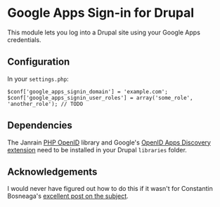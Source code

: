 # Google Apps Sign-in for Drupal

This module lets you log into a Drupal site using your Google Apps
credentials.

## Configuration

In your `settings.php`:

    $conf['google_apps_signin_domain'] = 'example.com';
    $conf['google_apps_signin_user_roles'] = array('some_role', 'another_role'); // TODO

## Dependencies

The Janrain [PHP OpenID](https://github.com/openid/php-openid/) library and Google's [OpenID Apps Discovery
extension](http://code.google.com/p/php-openid-apps-discovery/) need to be installed in your Drupal `libraries`
folder.

## Acknowledgements

I would never have figured out how to do this if it wasn't for Constantin Bosneaga's [excellent post on the subject](http://a32.me/2011/03/google-apps-as-single-authentication-point-for-your-corporate-applications/).

